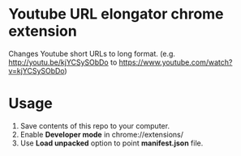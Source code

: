 # Youtube URL elongator chrome extension

Changes Youtube short URLs to long format. (e.g. http://youtu.be/kjYCSySObDo to https://www.youtube.com/watch?v=kjYCSySObDo)

# Usage
1. Save contents of this repo to your computer.
2. Enable **Developer mode** in chrome://extensions/
3. Use **Load unpacked** option to point **manifest.json** file.
